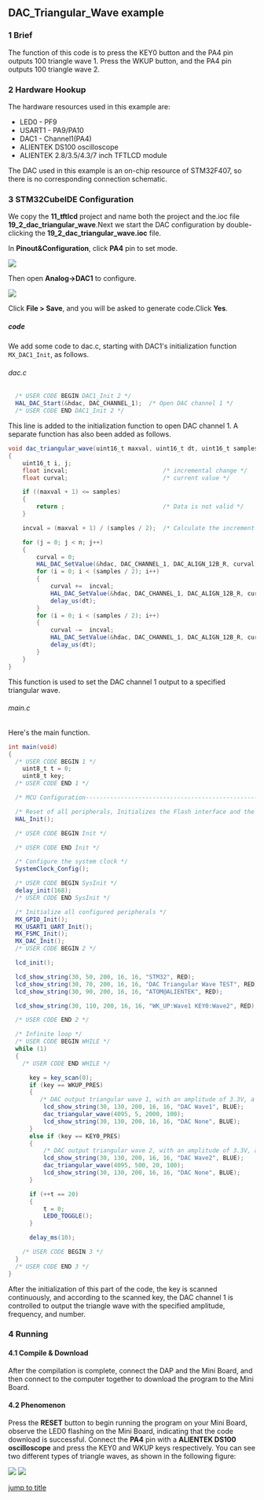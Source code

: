## DAC_Triangular_Wave example<a name="brief"></a>

### 1 Brief
The function of this code is to press the KEY0 button and the PA4 pin outputs 100 triangle wave 1. Press the WKUP button, and the PA4 pin outputs 100 triangle wave 2.
### 2 Hardware Hookup
The hardware resources used in this example are:
+ LED0 - PF9
+ USART1 - PA9/PA10
+ DAC1 - Channel1(PA4)
+ ALIENTEK DS100 oscilloscope
+ ALIENTEK  2.8/3.5/4.3/7 inch TFTLCD module

The DAC used in this example is an on-chip resource of STM32F407, so there is no corresponding connection schematic.

### 3 STM32CubeIDE Configuration

We copy the **11_tftlcd** project and name both the project and the.ioc file **19_2_dac_triangular_wave**.Next we start the DAC configuration by double-clicking the **19_2_dac_triangular_wave.ioc** file.

In **Pinout&Configuration**, click **PA4** pin to set mode.

<img src="../../1_docs/3_figures/19_2_dac_triangular_wave/01_pin.png">

Then open **Analog->DAC1** to configure.

<img src="../../1_docs/3_figures/19_2_dac_triangular_wave/02_config.png">

Click **File > Save**, and you will be asked to generate code.Click **Yes**.

##### code
We add some code to dac.c, starting with DAC1's initialization function ``MX_DAC1_Init``, as follows.
###### dac.c
```c#
  /* USER CODE BEGIN DAC1_Init 2 */
  HAL_DAC_Start(&hdac, DAC_CHANNEL_1);  /* Open DAC channel 1 */
  /* USER CODE END DAC1_Init 2 */
```
This line is added to the initialization function to open DAC channel 1.
A separate function has also been added as follows.
```c#
void dac_triangular_wave(uint16_t maxval, uint16_t dt, uint16_t samples, uint16_t n)
{
    uint16_t i, j;
    float incval;                           /* incremental change */
    float curval;                           /* current value */

    if ((maxval + 1) <= samples)
    {
        return ;                            /* Data is not valid */
    }

    incval = (maxval + 1) / (samples / 2);  /* Calculate the increment */

    for (j = 0; j < n; j++)
    {
        curval = 0;
        HAL_DAC_SetValue(&hdac, DAC_CHANNEL_1, DAC_ALIGN_12B_R, curval);      /* I'm going to print 0 first. */
        for (i = 0; i < (samples / 2); i++)                                   /* Output rising edge */
        {
            curval +=  incval;                                                /* New output value */
            HAL_DAC_SetValue(&hdac, DAC_CHANNEL_1, DAC_ALIGN_12B_R, curval);
            delay_us(dt);                                                     /* delay 5ms */
        }
        for (i = 0; i < (samples / 2); i++)                                   /* Output falling edge */
        {
            curval -=  incval;                                                /* New output value */
            HAL_DAC_SetValue(&hdac, DAC_CHANNEL_1, DAC_ALIGN_12B_R, curval);
            delay_us(dt);                                                     /* delay 5ms */
        }
    }
}
```
This function is used to set the DAC channel 1 output to a specified triangular wave.

###### main.c
Here's the main function.
```c#
int main(void)
{
  /* USER CODE BEGIN 1 */
    uint8_t t = 0;
    uint8_t key;
  /* USER CODE END 1 */

  /* MCU Configuration--------------------------------------------------------*/

  /* Reset of all peripherals, Initializes the Flash interface and the Systick. */
  HAL_Init();

  /* USER CODE BEGIN Init */

  /* USER CODE END Init */

  /* Configure the system clock */
  SystemClock_Config();

  /* USER CODE BEGIN SysInit */
  delay_init(168);
  /* USER CODE END SysInit */

  /* Initialize all configured peripherals */
  MX_GPIO_Init();
  MX_USART1_UART_Init();
  MX_FSMC_Init();
  MX_DAC_Init();
  /* USER CODE BEGIN 2 */

  lcd_init();

  lcd_show_string(30, 50, 200, 16, 16, "STM32", RED);
  lcd_show_string(30, 70, 200, 16, 16, "DAC Triangular Wave TEST", RED);
  lcd_show_string(30, 90, 200, 16, 16, "ATOM@ALIENTEK", RED);

  lcd_show_string(30, 110, 200, 16, 16, "WK_UP:Wave1 KEY0:Wave2", RED);

  /* USER CODE END 2 */

  /* Infinite loop */
  /* USER CODE BEGIN WHILE */
  while (1)
  {
    /* USER CODE END WHILE */

      key = key_scan(0);
      if (key == WKUP_PRES)
      {
         /* DAC output triangular wave 1, with an amplitude of 3.3V, a frequency of 100Hz, and 2000 sampling points. */
          lcd_show_string(30, 130, 200, 16, 16, "DAC Wave1", BLUE);
          dac_triangular_wave(4095, 5, 2000, 100);
          lcd_show_string(30, 130, 200, 16, 16, "DAC None", BLUE);
      }
      else if (key == KEY0_PRES)
      {
          /* DAC output triangular wave 2, with an amplitude of 3.3V, a frequency of 100Hz, and 20 sampling points. */
          lcd_show_string(30, 130, 200, 16, 16, "DAC Wave2", BLUE);
          dac_triangular_wave(4095, 500, 20, 100);
          lcd_show_string(30, 130, 200, 16, 16, "DAC None", BLUE);
      }

      if (++t == 20)
      {
          t = 0;
          LED0_TOGGLE();
      }

      delay_ms(10);

    /* USER CODE BEGIN 3 */
  }
  /* USER CODE END 3 */
}
```
After the initialization of this part of the code, the key is scanned continuously, and according to the scanned key, the DAC channel 1 is controlled to output the triangle wave with the specified amplitude, frequency, and number.


### 4 Running
#### 4.1 Compile & Download
After the compilation is complete, connect the DAP and the Mini Board, and then connect to the computer together to download the program to the Mini Board.
#### 4.2 Phenomenon
Press the **RESET** button to begin running the program on your Mini Board, observe the LED0 flashing on the Mini Board, indicating that the code download is successful. Connect the **PA4** pin with a **ALIENTEK DS100 oscilloscope** and press the KEY0 and WKUP keys respectively. You can see two different types of triangle waves, as shown in the following figure:

<img src="../../1_docs/3_figures/19_2_dac_triangular_wave/03_wave1.png">

<img src="../../1_docs/3_figures/19_2_dac_triangular_wave/04_wave2.png">

[jump to title](#brief)
